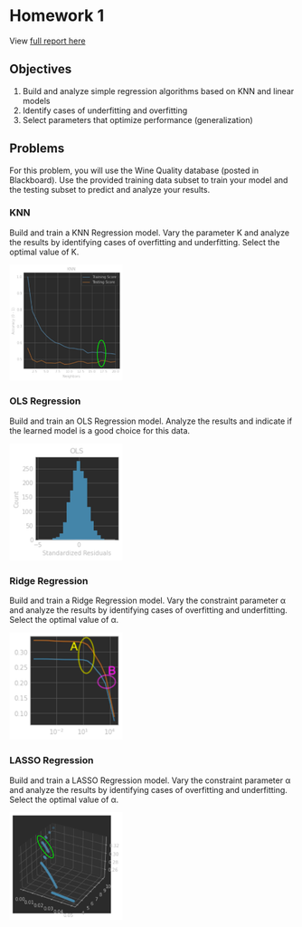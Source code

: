 # Homework 1
View [full report here](https://docs.google.com/document/d/e/2PACX-1vRPLcbM_kDK7o3PvQ2M1-cOmR1ovc0Z67xa5wLvC35dKevEwZUmGsUqvJXKSa8gMcQm4yRJ5jsicmUA/pub)

## Objectives
1. Build and analyze simple regression algorithms based on KNN and linear models
2. Identify cases of underfitting and overfitting
3. Select parameters that optimize performance (generalization)

## Problems
For this problem, you will use the Wine Quality database (posted in Blackboard). Use the provided training data subset to train your model and the testing subset to predict and analyze your results.

### KNN
Build and train a KNN Regression model. Vary the parameter K and analyze the results by identifying cases of overfitting and underfitting. Select the optimal value of K. 

<img src="graphics/graphic_knn.png" alt="knn" width="200"/>


### OLS Regression
Build and train an OLS Regression model. Analyze the results and indicate if the learned model is a good choice for this data. 

<img src="graphics/graphic_ols.png" alt="ols" width="200"/>

### Ridge Regression
Build and train a Ridge Regression model. Vary the constraint parameter α and analyze the results by identifying cases of overfitting and underfitting. Select the optimal value of α.

<img src="graphics/graphic_ridge.png" alt="ridge" width="200"/>

### LASSO Regression
Build and train a LASSO Regression model. Vary the constraint parameter α and analyze the results by identifying cases of overfitting and underfitting. Select the optimal value of α.

<img src="graphics/graphic_lasso.png" alt="lasso" width="200"/>
